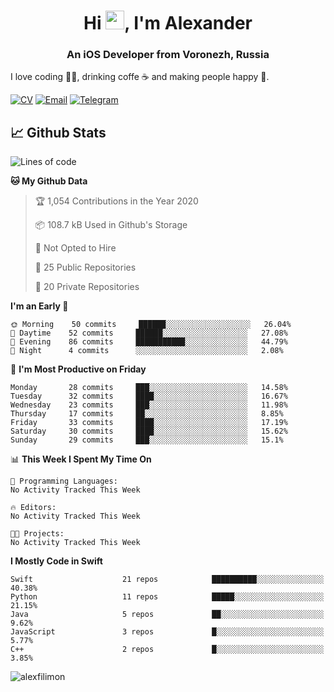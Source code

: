 <h1 align="center">Hi <img src="https://raw.githubusercontent.com/MartinHeinz/MartinHeinz/master/wave.gif" width="30px">, I'm Alexander</h1>
<h3 align="center">An iOS Developer from Voronezh, Russia</h3>

I love coding 👨‍💻, drinking coffe ☕️ and making people happy 🎊.

[![CV](https://img.shields.io/badge/CV-Александр%20Филимонов-14b420)](http://alexfilimon.github.io/)
[![Email](https://img.shields.io/badge/Email-as.filimonov@mail.ru-f39f37)](mailto:as.filimonov@mail.ru)
[![Telegram](https://img.shields.io/badge/Telegram-alexfilimon-1686b1)](https://t.me/alexfilimon)

## 📈 Github Stats

<!--START_SECTION:waka-->
![Lines of code](https://img.shields.io/badge/From%20Hello%20World%20I%27ve%20Written-488484%20lines%20of%20code-blue)

**🐱 My Github Data** 

> 🏆 1,054 Contributions in the Year 2020
 > 
> 📦 108.7 kB Used in Github's Storage 
 > 
> 🚫 Not Opted to Hire
 > 
> 📜 25 Public Repositories
 > 
> 🔑 20 Private Repositories 

**I'm an Early 🐤** 

```text
🌞 Morning    50 commits     ██████░░░░░░░░░░░░░░░░░░░   26.04% 
🌆 Daytime    52 commits     ██████░░░░░░░░░░░░░░░░░░░   27.08% 
🌃 Evening    86 commits     ███████████░░░░░░░░░░░░░░   44.79% 
🌙 Night      4 commits      ░░░░░░░░░░░░░░░░░░░░░░░░░   2.08%

```
📅 **I'm Most Productive on Friday** 

```text
Monday       28 commits     ███░░░░░░░░░░░░░░░░░░░░░░   14.58% 
Tuesday      32 commits     ████░░░░░░░░░░░░░░░░░░░░░   16.67% 
Wednesday    23 commits     ███░░░░░░░░░░░░░░░░░░░░░░   11.98% 
Thursday     17 commits     ██░░░░░░░░░░░░░░░░░░░░░░░   8.85% 
Friday       33 commits     ████░░░░░░░░░░░░░░░░░░░░░   17.19% 
Saturday     30 commits     ████░░░░░░░░░░░░░░░░░░░░░   15.62% 
Sunday       29 commits     ███░░░░░░░░░░░░░░░░░░░░░░   15.1%

```


📊 **This Week I Spent My Time On** 

```text
💬 Programming Languages: 
No Activity Tracked This Week

🔥 Editors: 
No Activity Tracked This Week

🐱‍💻 Projects: 
No Activity Tracked This Week

```

**I Mostly Code in Swift** 

```text
Swift                    21 repos            ██████████░░░░░░░░░░░░░░░   40.38% 
Python                   11 repos            █████░░░░░░░░░░░░░░░░░░░░   21.15% 
Java                     5 repos             ██░░░░░░░░░░░░░░░░░░░░░░░   9.62% 
JavaScript               3 repos             █░░░░░░░░░░░░░░░░░░░░░░░░   5.77% 
C++                      2 repos             █░░░░░░░░░░░░░░░░░░░░░░░░   3.85%

```



<!--END_SECTION:waka-->

<img align="center" src="https://github-readme-stats.vercel.app/api?username=alexfilimon&show_icons=true" alt="alexfilimon" />
